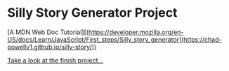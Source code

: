 # **Silly Story Generator Project**

[A MDN Web Doc Tutorial][(https://developer.mozilla.org/en-US/docs/Learn/JavaScript/First_steps/Silly_story_generator](https://chad-powellv1.github.io/silly-story/))


[Take a look at the finish project...](#)

